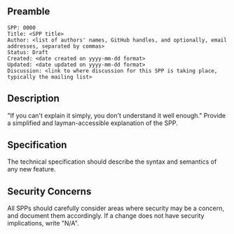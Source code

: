 ## Preamble

```
SPP: 0000
Title: <SPP title>
Author: <list of authors' names, GitHub handles, and optionally, email addresses, separated by commas>
Status: Draft
Created: <date created on yyyy-mm-dd format>
Updated: <date updated on yyyy-mm-dd format>
Discussion: <link to where discussion for this SPP is taking place, typically the mailing list>
```

## Description
"If you can't explain it simply, you don't understand it well enough." Provide a simplified and
layman-accessible explanation of the SPP.

## Specification
The technical specification should describe the syntax and semantics of any new feature.

## Security Concerns
All SPPs should carefully consider areas where security may be a concern, and document them
accordingly. If a change does not have security implications, write "N/A".
